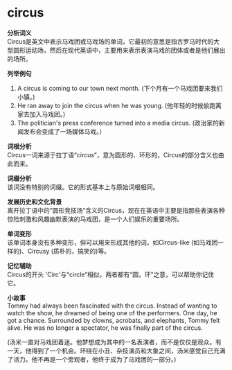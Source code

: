 # circus

**分析词义**  
Circus是英文中表示马戏团或马戏场的单词，它最初的意思是指古罗马时代的大型圆形运动场，然后在现代英语中，主要用来表示表演马戏的团体或者是他们展出的场所。

  

**列举例句**

  

1.  A circus is coming to our town next month. (下个月有一个马戏团要来我们小镇。)
2.  He ran away to join the circus when he was young. (他年轻的时候偷跑离家去加入马戏团。)
3.  The politician's press conference turned into a media circus. (政治家的新闻发布会变成了一场媒体马戏。）

  

**词根分析**  
Circus一词来源于拉丁语“circus”，意为圆形的、环形的，Circus的部分含义也由此而来。

  

**词缀分析**  
该词没有特别的词缀。它的形式基本上与原始词根相同。

  

**发展历史和文化背景**  
离开拉丁语中的“圆形竞技场”含义的Circus，现在在英语中主要是指那些表演各种惊险刺激和风趣幽默表演的马戏团，是一个人们娱乐的重要场所。

  

**单词变形**  
该单词本身没有多种变形，但可以用来形成其他的词，如Circus-like (如马戏团一样的)、Circusy (质朴的，搞笑的)等。

  

**记忆辅助**  
Circus的开头 'Circ'与“circle”相似，两者都有“圆，环”之意，可以帮助你记住它。

  

**小故事**  
Tommy had always been fascinated with the circus. Instead of wanting to watch the show, he dreamed of being one of the performers. One day, he got a chance. Surrounded by clowns, acrobats, and elephants, Tommy felt alive. He was no longer a spectator, he was finally part of the circus.

  

(汤米一直对马戏团着迷。他梦想成为其中的一名表演者，而不是仅仅是观众。有一天，他得到了一个机会。环绕在小丑、杂技演员和大象之间，汤米感觉自己充满了活力。他不再是一个旁观者，他终于成为了马戏团的一部分。)
